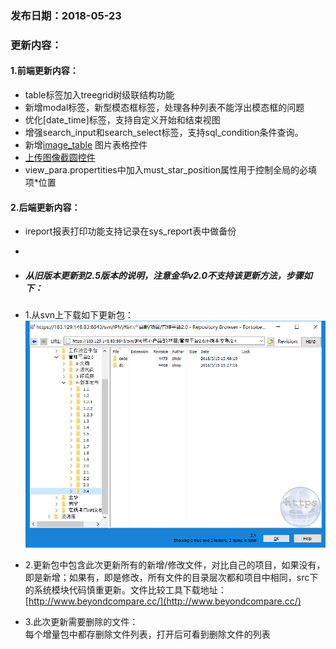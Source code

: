 ### 发布日期：2018-05-23

### 更新内容：

#### 1.前端更新内容：
* table标签加入treegrid树级联结构功能
* 新增modal标签，新型模态框标签，处理各种列表不能浮出模态框的问题
* 优化[date_time]标签，支持自定义开始和结束视图
* 增强search_input和search_select标签，支持sql_condition条件查询。
* 新增[image_table](/ji-ben-biao-dan-kong-jian/imagetable-biao-qian-3010-2-5.md)
图片表格控件
* [上传图像截圆控件](/ji-ben-biao-dan-kong-jian/cropperbiao-qian.md)
* view_para.propertities中加入must_star_position属性用于控制全局的必填项*位置
#### 2.后端更新内容：
* ireport报表打印功能支持记录在sys_report表中做备份
* 

* ##### 从旧版本更新到2.5版本的说明，注意金华v2.0不支持该更新方法，步骤如下：
* 1.从svn上下载如下更新包：  
![](/assets/V2.4_1.png)
* 2.更新包中包含此次更新所有的新增/修改文件，对比自己的项目，如果没有，即是新增；如果有，即是修改，所有文件的目录层次都和项目中相同，src下的系统模块代码慎重更新。文件比较工具下载地址：[http://www.beyondcompare.cc/](http://www.beyondcompare.cc/)

* 3.此次更新需要删除的文件：  
  每个增量包中都存删除文件列表，打开后可看到删除文件的列表



